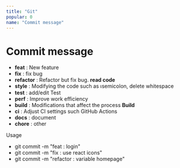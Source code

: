 ```yaml
---
title: "Git"
popular: 0
name: "Commit message"
---
```


# Commit message

- **feat** : New feature
- **fix** : fix bug
- **refactor** : Refactor but fix bug. **read code**
- **style** : Modifying the code such as เsemicolon, delete whitespace
- **test** : add/edit Test
- **perf** : Improve work efficiency
- **build** : Modifications that affect the process **Build**
- **ci** : Adjust CI settings such GitHub Actions
- **docs** : document
- **chore** : other

Usage

- git commit -m "feat : login"
- git commit -m "fix : use react icons"
- git commit -m "refactor : variable homepage"
